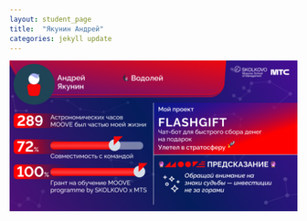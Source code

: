 ```yaml
---
layout: student_page
title:  "Якунин Андрей"
categories: jekyll update
---
```

<img class="img-fluid" src="/img/posts/Якунин Андрей.png" alt="moove-2">
